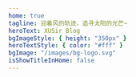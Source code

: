 ```yaml
---
home: true
tagline: 迎着风的轨迹，追寻太阳的光芒~
heroText: XUSir Blog
bgImageStyle: { height: "350px" }
heroTextStyle: { color: "#fff" }
bgImage: "/images/bg-logo.svg"
isShowTitleInHome: false
---
```


<Font/>